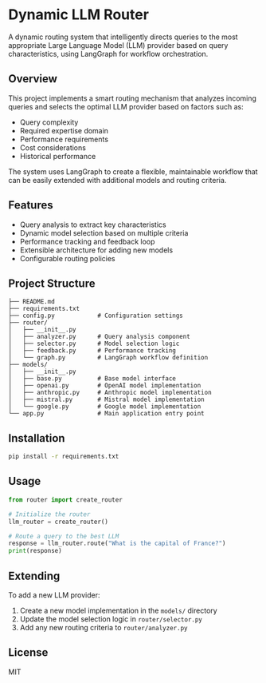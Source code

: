 # Dynamic LLM Router

A dynamic routing system that intelligently directs queries to the most appropriate Large Language Model (LLM) provider based on query characteristics, using LangGraph for workflow orchestration.

## Overview

This project implements a smart routing mechanism that analyzes incoming queries and selects the optimal LLM provider based on factors such as:

- Query complexity
- Required expertise domain
- Performance requirements
- Cost considerations
- Historical performance

The system uses LangGraph to create a flexible, maintainable workflow that can be easily extended with additional models and routing criteria.

## Features

- Query analysis to extract key characteristics
- Dynamic model selection based on multiple criteria
- Performance tracking and feedback loop
- Extensible architecture for adding new models
- Configurable routing policies

## Project Structure

```
├── README.md
├── requirements.txt
├── config.py            # Configuration settings
├── router/
│   ├── __init__.py
│   ├── analyzer.py      # Query analysis component
│   ├── selector.py      # Model selection logic
│   ├── feedback.py      # Performance tracking
│   └── graph.py         # LangGraph workflow definition
├── models/
│   ├── __init__.py
│   ├── base.py          # Base model interface
│   ├── openai.py        # OpenAI model implementation
│   ├── anthropic.py     # Anthropic model implementation
│   ├── mistral.py       # Mistral model implementation
│   └── google.py        # Google model implementation
└── app.py               # Main application entry point
```

## Installation

```bash
pip install -r requirements.txt
```

## Usage

```python
from router import create_router

# Initialize the router
llm_router = create_router()

# Route a query to the best LLM
response = llm_router.route("What is the capital of France?")
print(response)
```

## Extending

To add a new LLM provider:

1. Create a new model implementation in the `models/` directory
2. Update the model selection logic in `router/selector.py`
3. Add any new routing criteria to `router/analyzer.py`

## License

MIT